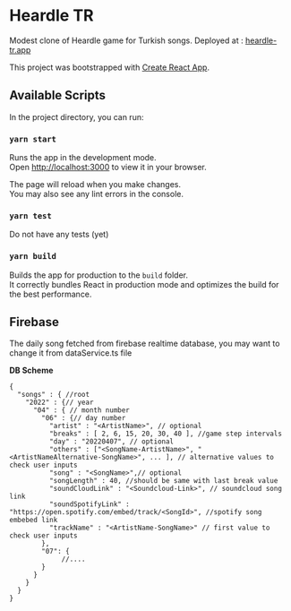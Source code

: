 # Heardle TR

Modest clone of Heardle game for Turkish songs. Deployed at : [heardle-tr.app](https://heardle-tr.app)

This project was bootstrapped with [Create React App](https://github.com/facebook/create-react-app).

## Available Scripts

In the project directory, you can run:

### `yarn start`

Runs the app in the development mode.\
Open [http://localhost:3000](http://localhost:3000) to view it in your browser.

The page will reload when you make changes.\
You may also see any lint errors in the console.

### `yarn test`

Do not have any tests (yet)

### `yarn build`

Builds the app for production to the `build` folder.\
It correctly bundles React in production mode and optimizes the build for the best performance.

## Firebase

The daily song fetched from firebase realtime database, you may want to change it from dataService.ts file

**DB Scheme**

```
{
  "songs" : { //root
    "2022" : {// year
      "04" : { // month number
        "06" : {// day number
          "artist" : "<ArtistName>", // optional
          "breaks" : [ 2, 6, 15, 20, 30, 40 ], //game step intervals
          "day" : "20220407", // optional
          "others" : ["<SongName-ArtistName>", "<ArtistNameAlternative-SongName>", ... ], // alternative values to check user inputs
          "song" : "<SongName>",// optional
          "songLength" : 40, //should be same with last break value
          "soundCloudLink" : "<Soundcloud-Link>", // soundcloud song link
          "soundSpotifyLink" : "https://open.spotify.com/embed/track/<SongId>", //spotify song embebed link
          "trackName" : "<ArtistName-SongName>" // first value to check user inputs
        },
        "07": {
             //....
        }
      }
    }
  }
}
```
